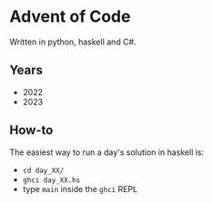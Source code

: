 # Advent of Code

Written in python, haskell and C#.

## Years

- 2022
- 2023

## How-to

The easiest way to run a day's solution in haskell is:

- `cd day_XX/`
- `ghci day_XX.hs`
- type `main` inside the `ghci` REPL

